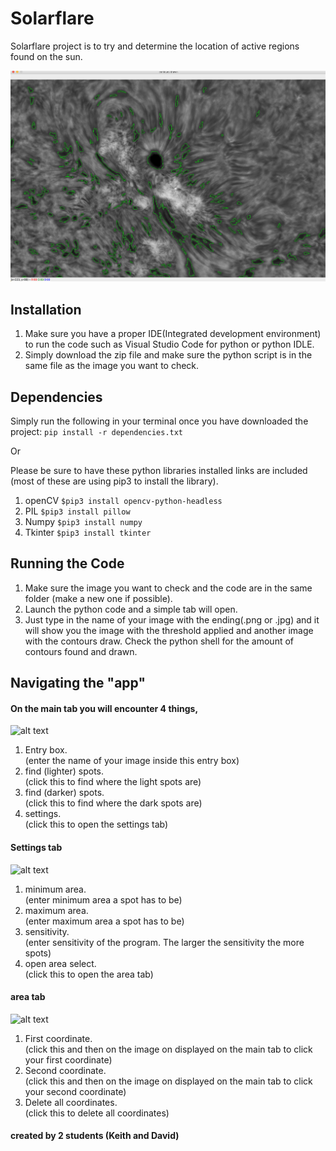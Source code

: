 # Solarflare
Solarflare project is to try and determine the location of active regions found on the sun.

![alt text](https://github.com/thatdavidguy/Solarflare/blob/master/imagesforreadme/showimagecontours.png)

## Installation
1. Make sure you have a proper IDE(Integrated development environment) to run the code such as Visual Studio Code for python or python IDLE.
2. Simply download the zip file and make sure the python script is in the same file as the image you want to check.


## Dependencies 
Simply run the following in your terminal once you have downloaded the project:
```pip install -r dependencies.txt```


Or

Please be sure to have these python libraries installed links are included (most of these are using pip3 to install the library).
1. openCV
```$pip3 install opencv-python-headless ```
2. PIL
```$pip3 install pillow ```
3. Numpy 
```$pip3 install numpy ```
4. Tkinter
```$pip3 install tkinter ```

## Running the Code
1. Make sure the image you want to check and the code are in the same folder (make a new one if possible).
2. Launch the python code and a simple tab will open.
3. Just type in the name of your image with the ending(.png or .jpg) and it will show you the image with the threshold applied and another image with the contours draw. Check the python shell for the amount of contours found and drawn.

## Navigating the "app"
#### On the main tab you will encounter 4 things,
![alt text](https://github.com/thatdavidguy/Solarflare/blob/master/imagesforreadme/showimage.png)
1. Entry box.   
(enter the name of your image inside this entry box)
2. find (lighter) spots.   
(click this to find where the light spots are)
3. find (darker) spots.   
(click this to find where the dark spots are)
4. settings.   
(click this to open the settings tab)

#### Settings tab
![alt text](https://github.com/thatdavidguy/Solarflare/blob/master/imagesforreadme/showimagesettings.png)
1. minimum area.   
(enter minimum area a spot has to be)
2. maximum area.   
(enter maximum area a spot has to be)
3. sensitivity.   
(enter sensitivity of the program. The larger the sensitivity the more spots)
4. open area select.   
(click this to open the area tab)

#### area tab
![alt text](https://github.com/thatdavidguy/Solarflare/blob/master/imagesforreadme/showimagearea.png)
1. First coordinate.   
(click this and then on the image on displayed on the main tab to click your first coordinate)
2. Second coordinate.   
(click this and then on the image on displayed on the main tab to click your second coordinate)
3. Delete all coordinates.   
(click this to delete all coordinates)


#### created by 2 students (Keith and David)
